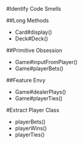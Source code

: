 #Identify Code Smells

##Long Methods
* Card#display()
* Deck#Deck()

##Primitive Obsession
* Game#inputFromPlayer()
* Game#playerBets()

##Feature Envy
* Game#dealerPlays()
* Game#playerTies()

#Extract Player Class
* playerBets()
* playerWins()
* playerTies()

